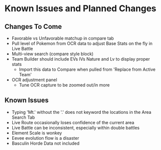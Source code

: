# Known Issues and Planned Changes

## Changes To Come
- Favorable vs Unfavorable matchup in compare tab
- Pull level of Pokemon from OCR data to adjust Base Stats on the fly in Live Battle
- Multi-view search (compare style block)
- Team Builder should include EVs IVs Nature and Lv to display proper stats
  - Import this data to Compare when pulled from 'Replace from Active Team'
- OCR adjustment panel
  - Tune OCR capture to be zoomed out/in more

## Known Issues
- Typing 'Mt.' without the '.' does not keyword the locations in the Area Search Tab
- Live Route occasionally loses confidence of the current area
- Live Battle can be inconsistent, especially within double battles
- Element Scale is wonkey
- Eevee evolution flow is a disaster
- Basculin Horde Data not included

